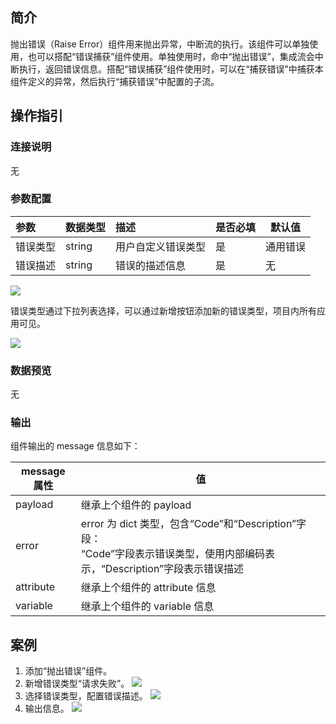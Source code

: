 ## 简介

抛出错误（Raise Error）组件用来抛出异常，中断流的执行。该组件可以单独使用，也可以搭配“错误捕获”组件使用。单独使用时，命中“抛出错误”，集成流会中断执行，返回错误信息。搭配“错误捕获”组件使用时，可以在“捕获错误”中捕获本组件定义的异常，然后执行“捕获错误”中配置的子流。

## 操作指引

### 连接说明

无

### 参数配置

| 参数     | 数据类型 | 描述               | 是否必填 | 默认值   |
| :------- | :------- | :----------------- | :------- | -------- |
| 错误类型 | string   | 用户自定义错误类型 | 是       | 通用错误 |
| 错误描述 | string   | 错误的描述信息     | 是       | 无       |

![](https://qcloudimg.tencent-cloud.cn/raw/23244f913a499933d96c5fb112f06a1f.jpg)

错误类型通过下拉列表选择，可以通过新增按钮添加新的错误类型，项目内所有应用可见。

![](https://qcloudimg.tencent-cloud.cn/raw/d01a612a485a6a7871674dc030596b85.jpg)

### 数据预览

无

### 输出

组件输出的 message 信息如下：

| message 属性 | 值                                                           |
| ----------- | ------------------------------------------------------------ |
| payload     | 继承上个组件的 payload                                        |
| error       | error 为 dict 类型，包含“Code”和“Description”字段：<br>“Code”字段表示错误类型，使用内部编码表示，“Description”字段表示错误描述 |
| attribute   | 继承上个组件的 attribute 信息                                  |
| variable    | 继承上个组件的 variable 信息                                   |

## 案例

1. 添加“抛出错误”组件。
2. 新增错误类型“请求失败”。
   ![](https://qcloudimg.tencent-cloud.cn/raw/a7782584515a083278759646d52a9136.jpg)
3. 选择错误类型，配置错误描述。
   ![](https://qcloudimg.tencent-cloud.cn/raw/409c498f90a0209ea0437c1f0bae9c47.jpg)
4. 输出信息。
   ![](https://qcloudimg.tencent-cloud.cn/raw/82671da293ec075425ec135a73e342c7.jpg)
